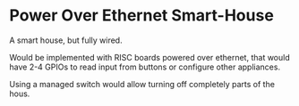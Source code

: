 # Power Over Ethernet Smart-House

A smart house, but fully wired.

Would be implemented with RISC boards powered over ethernet, that would have
2-4 GPIOs to read input from buttons or configure other appliances.

Using a managed switch would allow turning off completely parts of the hous.
